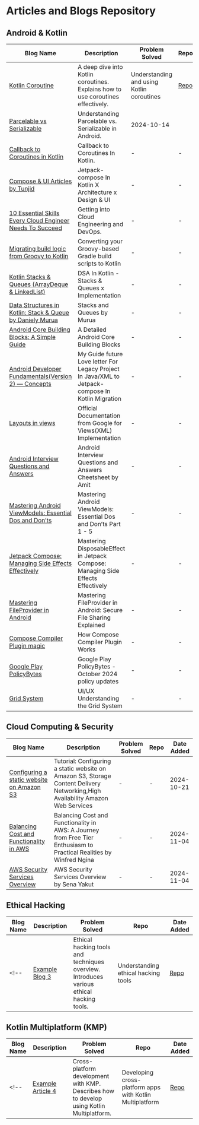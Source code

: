 # Articles and Blogs Repository


## Android & Kotlin

| Blog Name       | Description                            | Problem Solved                     | Repo                          | Date Added   |
|-----------------|----------------------------------------|------------------------------------|------------------------------|--------------|
| [Kotlin Coroutine](https://gorkemkara.net/kotlin-coroutines-asynchronous-programming-in-android/)  | A deep dive into Kotlin coroutines.<br>Explains how to use coroutines effectively. | Understanding and using Kotlin coroutines | [Repo](https://github.com/example/repo1) | 2024-09-30   |
| [Parcelable vs Serializable](https://theadityatiwari.medium.com/understanding-parcelable-vs-serializable-in-android-427c9b9bdce5)  | Understanding Parcelable vs. Serializable in Android. | 2024-10-14   |
| [Callback to Coroutines in Kotlin](https://outcomeschool.com/blog/callback-to-coroutines-in-kotlin)  | Callback to Coroutines  In Kotlin. | -    | - | 2024-10-17| 
| [Compose & UI Articles by Tunjid](https://www.tunjid.com/articles)  | Jetpack-compose In Kotlin X Architecture x Design & UI |  -  | -  | 2024-10-19 |
| [10 Essential Skills Every Cloud Engineer Needs To Succeed](https://www.linkedin.com/pulse/10-essential-skills-every-cloud-engineer-needs-succeed-greg-powell-nlsfc?utm_source=share&utm_medium=member_android&utm_campaign=share_via)  | Getting into Cloud Engineering and DevOps. | -    | - | 2024-10-19| 
| [Migrating build logic from Groovy to Kotlin](https://shorturl.at/gREhT)  | Converting your Groovy-based Gradle build scripts to Kotlin |  -  | -  | 2024-10-21 |
| [Kotlin Stacks & Queues (ArrayDeque & LinkedList)](https://tinyurl.com/Kotlin-Stacks-and-QueuesDSA)  | DSA In Kotlin - Stacks & Queues x Implementation|  -  | -  | 2024-10-22 |
| [Data Structures in Kotlin: Stack & Queue by Daniely Murua](https://tinyurl.com/DSA-Kotlin)  | Stacks and Queues by Murua |  -  | -  | 2024-10-22 |
| [Android Core Building Blocks: A Simple Guide](https://tinyurl.com/android-building-blocks)| A Detailed Android Core Building Blocks|  -  | -  | 2024-10-23 |
| [Android Developer Fundamentals(Version 2) — Concepts](https://tinyurl.com/android-xml-reference)  | My Guide future Love letter For Legacy Project In Java/XML to Jetpack-compose In Kotlin Migration|  -  | -  | 2024-10-23 |
| [Layouts in views](https://www.tunjid.com/articles)  | Official Documentation from Google for Views(XML) Implementation |  -  | -  | 2024-10-23 |
| [Android Interview Questions and Answers](https://tinyurl.com/android-interview-cheatsheet)| Android Interview Questions and Answers Cheetsheet by Amit |  -  | -  | 2024-10-23 |
| [Mastering Android ViewModels: Essential Dos and Don’ts](https://shorturl.at/2GPmF)| Mastering Android ViewModels: Essential Dos and Don’ts Part 1 - 5 |  -  | - | 2024-10-31 |
| [Jetpack Compose: Managing Side Effects Effectively](https://tinyurl.com/Mastering-DisposableEffect) | Mastering DisposableEffect in Jetpack Compose: Managing Side Effects Effectively|  -  | -  | 2024-11-02 |
| [Mastering FileProvider in Android](https://tinyurl.com/fileProvider-in-Android)  | Mastering FileProvider in Android: Secure File Sharing Explained |  -  | -  | 2024-11-03 |
| [Compose Compiler Plugin magic](https://tinyurl.com/Compose-Compiler)  | How Compose Compiler Plugin Works |  -  | -  | 2024-11-04 |
| [Google Play PolicyBytes](https://tinyurl.com/Updates-GooglePlay)  | Google Play PolicyBytes - October 2024 policy updates|  -  | -  | 2024-11-04 |
| [Grid System](https://tinyurl.com/grid-systemy)  | UI/UX Understanding the Grid System|  -  | -  | 2024-11-12 |






## Cloud Computing & Security

| Blog Name       | Description                            | Problem Solved                     | Repo                          | Date Added   |
|-----------------|----------------------------------------|------------------------------------|------------------------------|--------------|
| [Configuring a static website on Amazon S3](https://shorturl.at/37bTj)  | Tutorial: Configuring a static website on Amazon S3, Storage Content Delivery Networking,High Availability Amazon Web Services |  -  | -  | 2024-10-21 |
| [Balancing Cost and Functionality in AWS](https://tinyurl.com/Cost-In-AWS)  | Balancing Cost and Functionality in AWS: A Journey from Free Tier Enthusiasm to Practical Realities by Winfred Ngina|  -  | -  | 2024-11-04 |
| [AWS Security Services Overview](https://tinyurl.com/aws-security-2024)  | AWS Security Services Overview by Sena Yakut|  -  | -  | 2024-11-04 |




## Ethical Hacking

| Blog Name       | Description                            | Problem Solved                     | Repo                          | Date Added   |
|-----------------|----------------------------------------|------------------------------------|------------------------------|--------------|
<!-- | [Example Blog 3](https://example.com/blog3)  | Ethical hacking tools and techniques overview.<br>Introduces various ethical hacking tools. | Understanding ethical hacking tools | [Repo](https://github.com/example/repo3) | 2024-09-30   | -->

## Kotlin Multiplatform (KMP)

| Blog Name       | Description                            | Problem Solved                     | Repo                          | Date Added   |
|-----------------|----------------------------------------|------------------------------------|------------------------------|--------------|
<!-- | [Example Article 4](https://example.com/article4) | Cross-platform development with KMP.<br>Describes how to develop using Kotlin Multiplatform. | Developing cross-platform apps with Kotlin Multiplatform | [Repo](https://github.com/example/repo4) | 2024-09-30   | -->

